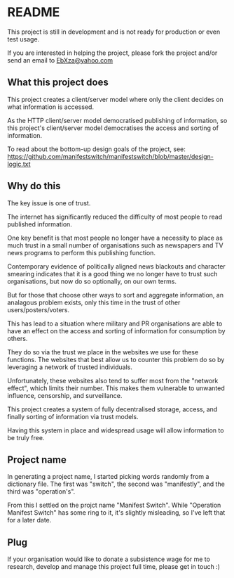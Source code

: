 
README
======

This project is still in development and is not ready for production
or even test usage.

If you are interested in helping the project, please fork the project
and/or send an email to EbXza@yahoo.com


What this project does
----------------------

This project creates a client/server model where only the client
decides on what information is accessed.

As the HTTP client/server model democratised publishing of
information, so this project's client/server model democratises the
access and sorting of information.

To read about the bottom-up design goals of the project, see:
https://github.com/manifestswitch/manifestswitch/blob/master/design-logic.txt


Why do this
-----------

The key issue is one of trust.

The internet has significantly reduced the difficulty of most people
to read published information.

One key benefit is that most people no longer have a necessity to
place as much trust in a small number of organisations such as
newspapers and TV news programs to perform this publishing function.

Contemporary evidence of politically aligned news blackouts and
character smearing indicates that it is a good thing we no longer have
to trust such organisations, but now do so optionally, on our own
terms.

But for those that choose other ways to sort and aggregate
information, an analagous problem exists, only this time in the trust
of other users/posters/voters.

This has lead to a situation where military and PR organisations are
able to have an effect on the access and sorting of information for
consumption by others.

They do so via the trust we place in the websites we use for these
functions. The websites that best allow us to counter this problem do
so by leveraging a network of trusted individuals.

Unfortunately, these websites also tend to suffer most from the
"network effect", which limits their number. This makes them
vulnerable to unwanted influence, censorship, and surveillance.

This project creates a system of fully decentralised storage, access,
and finally sorting of information via trust models.

Having this system in place and widespread usage will allow
information to be truly free.


Project name
------------

In generating a project name, I started picking words randomly from a
dictionary file. The first was "switch", the second was "manifestly",
and the third was "operation's".

From this I settled on the projct name "Manifest Switch". While
"Operation Manifest Switch" has some ring to it, it's slightly
misleading, so I've left that for a later date.


Plug
----

If your organisation would like to donate a subsistence wage for me to
research, develop and manage this project full time, please get in
touch :)

